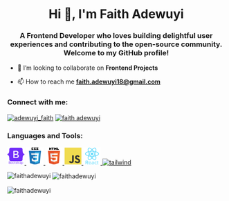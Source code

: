 <h1 align="center">Hi 👋, I'm Faith Adewuyi</h1>
<h3 align="center">A Frontend Developer who loves building delightful user experiences and contributing to the open-source community. Welcome to my GitHub profile!</h3>

- 👯 I’m looking to collaborate on **Frontend Projects**

- 📫 How to reach me **faith.adewuyi18@gmail.com**

<h3 align="left">Connect with me:</h3>
<p align="left">
<a href="https://twitter.com/adewuyi_faith" target="blank"><img align="center" src="https://raw.githubusercontent.com/rahuldkjain/github-profile-readme-generator/master/src/images/icons/Social/twitter.svg" alt="adewuyi_faith" height="30" width="40" /></a>
<a href="https://linkedin.com/in/faith adewuyi" target="blank"><img align="center" src="https://raw.githubusercontent.com/rahuldkjain/github-profile-readme-generator/master/src/images/icons/Social/linked-in-alt.svg" alt="faith adewuyi" height="30" width="40" /></a>
</p>

<h3 align="left">Languages and Tools:</h3>
<p align="left"> <a href="https://getbootstrap.com" target="_blank" rel="noreferrer"> <img src="https://raw.githubusercontent.com/devicons/devicon/master/icons/bootstrap/bootstrap-plain-wordmark.svg" alt="bootstrap" width="40" height="40"/> </a> <a href="https://www.w3schools.com/css/" target="_blank" rel="noreferrer"> <img src="https://raw.githubusercontent.com/devicons/devicon/master/icons/css3/css3-original-wordmark.svg" alt="css3" width="40" height="40"/> </a> <a href="https://www.w3.org/html/" target="_blank" rel="noreferrer"> <img src="https://raw.githubusercontent.com/devicons/devicon/master/icons/html5/html5-original-wordmark.svg" alt="html5" width="40" height="40"/> </a> <a href="https://developer.mozilla.org/en-US/docs/Web/JavaScript" target="_blank" rel="noreferrer"> <img src="https://raw.githubusercontent.com/devicons/devicon/master/icons/javascript/javascript-original.svg" alt="javascript" width="40" height="40"/> </a> <a href="https://reactjs.org/" target="_blank" rel="noreferrer"> <img src="https://raw.githubusercontent.com/devicons/devicon/master/icons/react/react-original-wordmark.svg" alt="react" width="40" height="40"/> </a> <a href="https://tailwindcss.com/" target="_blank" rel="noreferrer"> <img src="https://www.vectorlogo.zone/logos/tailwindcss/tailwindcss-icon.svg" alt="tailwind" width="40" height="40"/> </a> </p>

<p><img align="left" src="https://github-readme-stats.vercel.app/api/top-langs?username=faithadewuyi&show_icons=true&locale=en&layout=compact" alt="faithadewuyi" /></p>

<p>&nbsp;<img align="center" src="https://github-readme-stats.vercel.app/api?username=faithadewuyi&show_icons=true&locale=en" alt="faithadewuyi" /></p>

<p><img align="center" src="https://github-readme-streak-stats.herokuapp.com/?user=faithadewuyi&" alt="faithadewuyi" /></p>


